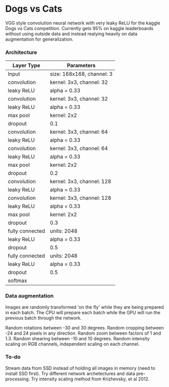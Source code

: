 # Dogs vs Cats

VGG style convolution neural network with very leaky ReLU for the kaggle Dogs vs Cats competition. Currently gets 95% on kaggle leaderboards without using outside data and instead realying heavily on data augmentation for generalization.

### Architecture

| Layer Type | Parameters |
| -----------|----------- |
| Input      | size: 168x168, channel: 3 |
| convolution| kernel: 3x3, channel: 32 |
| leaky ReLU | alpha = 0.33 |
| convolution| kernel: 3x3, channel: 32 |
| leaky ReLU | alpha = 0.33 |
| max pool | kernel: 2x2 |
| dropout | 0.1 |
| convolution| kernel: 3x3, channel: 64 |
| leaky ReLU | alpha = 0.33 |
| convolution| kernel: 3x3, channel: 64 |
| leaky ReLU | alpha = 0.33 |
| max pool | kernel: 2x2 |
| dropout | 0.2 |
| convolution| kernel: 3x3, channel: 128 |
| leaky ReLU | alpha = 0.33 |
| convolution| kernel: 3x3, channel: 128 |
| leaky ReLU | alpha = 0.33 |
| max pool | kernel: 2x2 |
| dropout | 0.3 |
| fully connected | units: 2048 |
| leaky ReLU | alpha = 0.33 |
| dropout | 0.5 |
| fully connected | units: 2048 |
| leaky ReLU | alpha = 0.33 |
| dropout | 0.5 |
| softmax | |

### Data augmentation

Images are randomly transformed 'on the fly' while they are being prepared in each batch. The CPU will prepare each batch while the GPU will run the previous batch through the network. 

Random rotations between -30 and 30 degrees.
Random cropping between -24 and 24 pixels in any direction. 
Random zoom between factors of 1 and 1.3. 
Random shearing between -10 and 10 degrees.
Random intensity scaling on RGB channels, independent scaling on each channel.

### To-do

Stream data from SSD instead of holding all images in memory (need to install SSD first).
Try different network archetectures and data pre-processing.
Try intensity scaling method from Krizhevsky, et al 2012.